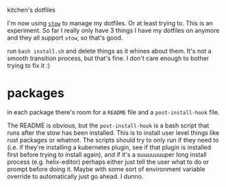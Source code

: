 kitchen's dotfiles

I'm now using [`stow`](https://www.gnu.org/software/stow/) to manage my dotfiles. Or at least trying to. This is an experiment. So far I really only have 3 things I have my dotfiles on anymore and they all support `stow`, so that's good.

run `bash install.sh` and delete things as it whines about them. It's not a smooth transition process, but that's fine. I don't care enough to bother trying to fix it :)

# packages

in each package there's room for a `README` file and a `post-install-hook` file.

The README is obvious, but the `post-install-hook` is a bash script that runs after the stow has been installed. This is to install user level things like rust packages or whatnot. The scripts should try to only run if they need to (i.e. if they're installing a kubernetes plugin, see if that plugin is installed first before trying to install again), and if it's a suuuuuuuper long install process (e.g. helix-editor) perhaps either just tell the user what to do or prompt before doing it. Maybe with some sort of environment variable override to automatically just go ahead. I dunno. 
